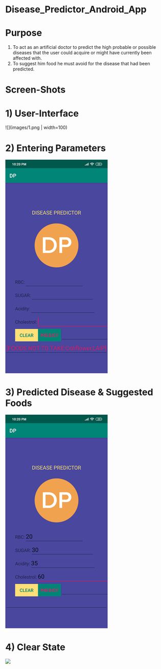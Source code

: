 # Disease_Predictor_Android_App

# Purpose
   1) To act as an artificial doctor to predict the high probable or possible diseases that the user could acquire or might have currently been affected with.
   2) To suggest him food he must avoid for the disease that had been predicted.
   
# Screen-Shots
   
   # 1) User-Interface
   ![](images/1.png | width=100)

  #  2) Entering Parameters
![](images/2.png)
  
  #  3) Predicted Disease & Suggested Foods
![](images/3.png)
  
  #  4) Clear State
![](images/4.png)
  
   
   
